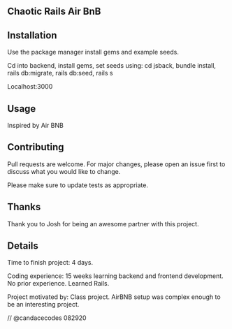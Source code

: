 ## Chaotic Rails Air BnB

## Installation

Use the package manager install gems and example seeds.

Cd into backend, install gems, set seeds using: cd jsback, bundle install, rails db:migrate, rails db:seed, rails s 

Localhost:3000

## Usage 
Inspired by Air BNB 

## Contributing

Pull requests are welcome. For major changes, please open an issue first to discuss what you would like to change.

Please make sure to update tests as appropriate.

## Thanks 

Thank you to Josh for being an awesome partner with this project. 

## Details 

Time to finish project: 4 days.

Coding experience: 15 weeks learning backend and frontend development. No prior experience. Learned Rails. 

Project motivated by: Class project. AirBNB setup was complex enough to be an interesting project. 

// @candacecodes 082920 
